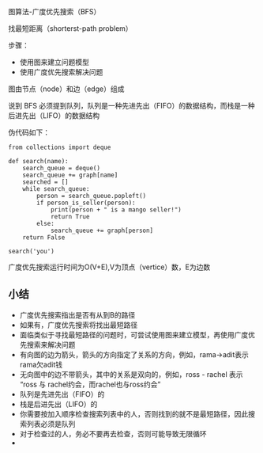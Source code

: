 图算法-广度优先搜索（BFS）

找最短距离（shorterst-path problem）

步骤：
- 使用图来建立问题模型
- 使用广度优先搜索解决问题

图由节点（node）和边（edge）组成 

说到 BFS 必须提到队列，队列是一种先进先出（FIFO）的数据结构，而栈是一种后进先出（LIFO）的数据结构


伪代码如下：
```
from collections import deque

def search(name):
    search_queue = deque()
    search_queue += graph[name]
    searched = []
    while search_queue:
        person = search_queue.popleft()
        if person_is_seller(person):
            print(person + " is a mango seller!")
            return True
        else:
            search_queue += graph[person]
    return False  

search('you')    
```

广度优先搜索运行时间为O(V+E),V为顶点（vertice）数，E为边数


## 小结 

- 广度优先搜索指出是否有从到B的路径
- 如果有，广度优先搜索将找出最短路径
- 面临类似于寻找最短路径的问题时，可尝试使用图来建立模型，再使用广度优先搜索来解决问题
- 有向图的边为箭头，箭头的方向指定了关系的方向，例如，rama->adit表示rama欠adit钱
- 无向图中的边不带箭头，其中的关系是双向的，例如，ross - rachel 表示 “ross 与 rachel约会，而rachel也与ross约会”
- 队列是先进先出（FIFO）的
- 栈是后进先出（LIFO）的
- 你需要按加入顺序检查搜索列表中的人，否则找到的就不是最短路径，因此搜索列表必须是队列
- 对于检查过的人，务必不要再去检查，否则可能导致无限循环
- 




